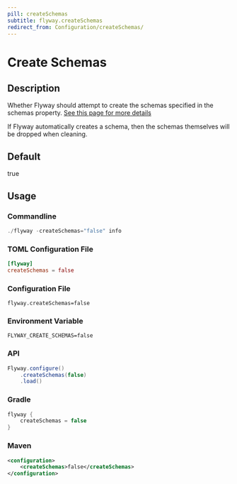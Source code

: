 ```yaml
---
pill: createSchemas
subtitle: flyway.createSchemas
redirect_from: Configuration/createSchemas/
---
```


# Create Schemas

## Description
Whether Flyway should attempt to create the schemas specified in the schemas property. [See this page for more details](Concepts/migrations#the-createschemas-option-and-the-schema-history-table)

If Flyway automatically creates a schema, then the schemas themselves will be dropped when cleaning.

## Default
true

## Usage

### Commandline
```powershell
./flyway -createSchemas="false" info
```

### TOML Configuration File
```toml
[flyway]
createSchemas = false
```

### Configuration File
```properties
flyway.createSchemas=false
```

### Environment Variable
```properties
FLYWAY_CREATE_SCHEMAS=false
```

### API
```java
Flyway.configure()
    .createSchemas(false)
    .load()
```

### Gradle
```groovy
flyway {
    createSchemas = false
}
```

### Maven
```xml
<configuration>
    <createSchemas>false</createSchemas>
</configuration>
```
